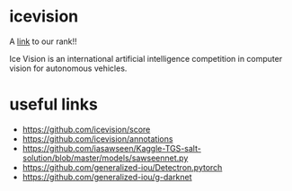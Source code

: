 # icevision
A [link](https://visiontest.misis.ru/?tour=2&phase=1) to our rank!!

Ice Vision is an international artificial intelligence competition in computer vision for autonomous vehicles. 
# useful links
- https://github.com/icevision/score
- https://github.com/icevision/annotations
- https://github.com/iasawseen/Kaggle-TGS-salt-solution/blob/master/models/sawseennet.py
- https://github.com/generalized-iou/Detectron.pytorch
- https://github.com/generalized-iou/g-darknet
